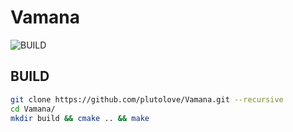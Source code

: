 # Vamana
![BUILD](https://github.com/plutolove/Vammana/actions/workflows/main.yml/badge.svg)
## BUILD
```bash
git clone https://github.com/plutolove/Vamana.git --recursive 
cd Vamana/
mkdir build && cmake .. && make
```
